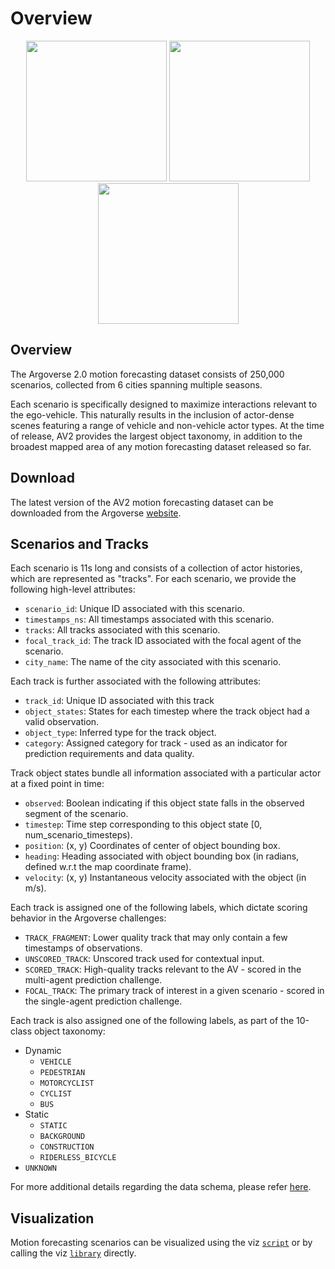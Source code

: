 # Overview

<div align="center">
  <img src="https://user-images.githubusercontent.com/29715011/158486284-1a0df794-ee0a-4ae6-a320-0dd0d1daad06.gif" height="225">
  <img src="https://user-images.githubusercontent.com/29715011/158486286-e734e654-b879-4994-a129-9957cc591af4.gif" height="225">
  <img src="https://user-images.githubusercontent.com/29715011/158486288-5e7c0971-de0c-4ff5-bea7-76f7922dd1e0.gif" height="225">
</div>

## Overview

The Argoverse 2.0 motion forecasting dataset consists of 250,000 scenarios, collected from 6 cities spanning multiple seasons.

Each scenario is specifically designed to maximize interactions relevant to the ego-vehicle. This naturally results in the inclusion of actor-dense scenes featuring a range of vehicle and non-vehicle actor types. At the time of release, AV2 provides the largest object taxonomy, in addition to the broadest mapped area of any motion forecasting dataset released so far.

## Download

The latest version of the AV2 motion forecasting dataset can be downloaded from the Argoverse [website](https://www.argoverse.org/av2.html).

## Scenarios and Tracks

Each scenario is 11s long and consists of a collection of actor histories, which are represented as "tracks". For each scenario, we provide the following high-level attributes:

- `scenario_id`: Unique ID associated with this scenario.
- `timestamps_ns`: All timestamps associated with this scenario.
- `tracks`: All tracks associated with this scenario.
- `focal_track_id`: The track ID associated with the focal agent of the scenario.
- `city_name`: The name of the city associated with this scenario.

Each track is further associated with the following attributes:

- `track_id`: Unique ID associated with this track
- `object_states`: States for each timestep where the track object had a valid observation.
- `object_type`: Inferred type for the track object.
- `category`: Assigned category for track - used as an indicator for prediction requirements and data quality.

Track object states bundle all information associated with a particular actor at a fixed point in time:

- `observed`: Boolean indicating if this object state falls in the observed segment of the scenario.
- `timestep`: Time step corresponding to this object state [0, num_scenario_timesteps).
- `position`: (x, y) Coordinates of center of object bounding box.
- `heading`: Heading associated with object bounding box (in radians, defined w.r.t the map coordinate frame).
- `velocity`: (x, y) Instantaneous velocity associated with the object (in m/s).

Each track is assigned one of the following labels, which dictate scoring behavior in the Argoverse challenges:

- `TRACK_FRAGMENT`: Lower quality track that may only contain a few timestamps of observations.
- `UNSCORED_TRACK`: Unscored track used for contextual input.
- `SCORED_TRACK`: High-quality tracks relevant to the AV - scored in the multi-agent prediction challenge.
- `FOCAL_TRACK`: The primary track of interest in a given scenario - scored in the single-agent prediction challenge.

Each track is also assigned one of the following labels, as part of the 10-class object taxonomy:

- Dynamic
  - `VEHICLE`
  - `PEDESTRIAN`
  - `MOTORCYCLIST`
  - `CYCLIST`
  - `BUS`
- Static
  - `STATIC`
  - `BACKGROUND`
  - `CONSTRUCTION`
  - `RIDERLESS_BICYCLE`
- `UNKNOWN`

For more additional details regarding the data schema, please refer [here](data_schema.py).

## Visualization

Motion forecasting scenarios can be visualized using the viz [`script`](../../../../tutorials/generate_forecasting_scenario_visualizations.py) or by calling the viz [`library`](viz/scenario_visualization.py#L48) directly.

